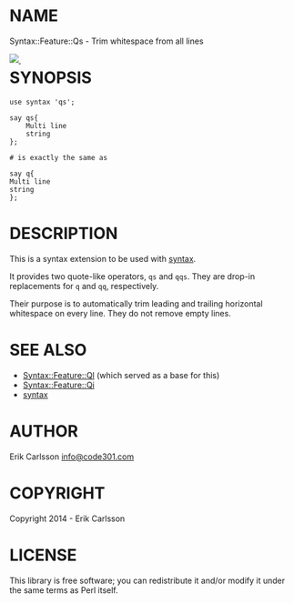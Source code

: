 # NAME

Syntax::Feature::Qs - Trim whitespace from all lines

<div>
    <p><a style="float: left;" href="https://travis-ci.org/Csson/p5-Syntax-Feature-Qs"><img src="https://travis-ci.org/Csson/p5-Syntax-Feature-Qs.svg?branch=master">&nbsp;</a>
</div>

# SYNOPSIS

    use syntax 'qs';

    say qs{
        Multi line
        string
    };

    # is exactly the same as

    say q{
    Multi line
    string
    };

# DESCRIPTION

This is a syntax extension to be used with [syntax](https://metacpan.org/pod/syntax).

It provides two quote-like operators, `qs` and `qqs`. They are drop-in replacements for `q` and `qq`, respectively.

Their purpose is to automatically trim leading and trailing horizontal whitespace on every line. They do not remove empty lines.

# SEE ALSO

- [Syntax::Feature::Ql](https://metacpan.org/pod/Syntax::Feature::Ql) (which served as a base for this)
- [Syntax::Feature::Qi](https://metacpan.org/pod/Syntax::Feature::Qi)
- [syntax](https://metacpan.org/pod/syntax)

# AUTHOR

Erik Carlsson <info@code301.com>

# COPYRIGHT

Copyright 2014 - Erik Carlsson

# LICENSE

This library is free software; you can redistribute it and/or modify
it under the same terms as Perl itself.
